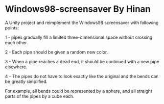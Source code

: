 # Windows98-screensaver By Hinan
 A Unity project and reimplement the Windows98 screensaver with following points:
 
 1 - pipes gradually fill a limited three-dimensional space without crossing each other.
 
 2 - Each pipe should be given a random new color.
 
 3 - When a pipe reaches a dead end, it should be continued with a new pipe elsewhere. 
 
 4 - The pipes do not have to look exactly like the original and the bends can be greatly simplified. 
 
 For example, all bends could be represented by a sphere, and all straight parts of the pipes by a cube each.
